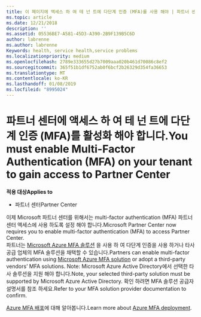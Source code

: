 ```yaml
---
title: 이 페이지에 액세스 하 여 테 넌 트에 다단계 인증 (MFA)를 사용 해야 | 파트너 센터
ms.topic: article
ms.date: 12/21/2018
description: ''
ms.assetid: 05536BE7-A581-45D3-A390-2B9F139B5C6D
author: labrenne
ms.author: labrenne
Keywords: health, service health,service problems
ms.localizationpriority: medium
ms.openlocfilehash: 2789e333655d27b7009aaa020b461d70086c8ef2
ms.sourcegitcommit: 365f51b1df6752ab0f6bcf2b26329d354fa36653
ms.translationtype: MT
ms.contentlocale: ko-KR
ms.lasthandoff: 01/08/2019
ms.locfileid: "8995024"
---
```

# <a name="you-must-enable-multi-factor-authentication-mfa-on-your-tenant-to-gain-access-to-partner-center"></a><span data-ttu-id="1e8d2-102">파트너 센터에 액세스 하 여 테 넌 트에 다단계 인증 (MFA)를 활성화 해야 합니다.</span><span class="sxs-lookup"><span data-stu-id="1e8d2-102">You must enable Multi-Factor Authentication (MFA) on your tenant to gain access to Partner Center</span></span>

**<span data-ttu-id="1e8d2-103">적용 대상</span><span class="sxs-lookup"><span data-stu-id="1e8d2-103">Applies to</span></span>**

- <span data-ttu-id="1e8d2-104">파트너 센터</span><span class="sxs-lookup"><span data-stu-id="1e8d2-104">Partner Center</span></span>


<span data-ttu-id="1e8d2-105">이제 Microsoft 파트너 센터를 위해서는 multi-factor authentication (MFA) 파트너 센터 액세스에 사용 하도록 설정 해야 합니다.</span><span class="sxs-lookup"><span data-stu-id="1e8d2-105">Microsoft Partner Center now requires you to enable multi-factor authentication (MFA) to access Partner Center.</span></span>  
<span data-ttu-id="1e8d2-106">파트너는 [Microsoft Azure MFA 솔루션](https://docs.microsoft.com/en-us/azure/active-directory/authentication/concept-mfa-howitworks) 을 사용 하 여 다단계 인증을 사용 하거나 타사 공급 업체의 MFA 솔루션을 채택할 수 있습니다.</span><span class="sxs-lookup"><span data-stu-id="1e8d2-106">Partners can enable multi-factor authentication using [Microsoft Azure MFA solution](https://docs.microsoft.com/en-us/azure/active-directory/authentication/concept-mfa-howitworks) or adopt a third-party vendors’ MFA solutions.</span></span> <span data-ttu-id="1e8d2-107">Note: Microsoft Azure Active Directory에서 선택한 타사 솔루션을 지원 해야 합니다.</span><span class="sxs-lookup"><span data-stu-id="1e8d2-107">Note, your selected third-party solution must be supported by Microsoft Azure Active Directory.</span></span> <span data-ttu-id="1e8d2-108">확인 하려면 MFA 솔루션 공급자 설명서를 참조 하세요.</span><span class="sxs-lookup"><span data-stu-id="1e8d2-108">Refer to your MFA solution provider documentation to confirm.</span></span> 

<span data-ttu-id="1e8d2-109">[Azure MFA 배포](https://docs.microsoft.com/en-us/azure/active-directory/authentication/howto-mfa-getstarted)에 대해 알아봅니다.</span><span class="sxs-lookup"><span data-stu-id="1e8d2-109">Learn more about [Azure MFA deployment](https://docs.microsoft.com/en-us/azure/active-directory/authentication/howto-mfa-getstarted).</span></span> 
 
